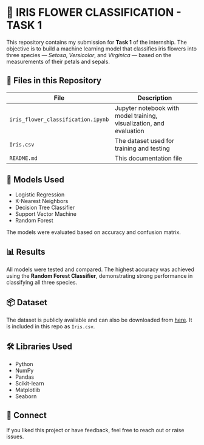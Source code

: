 
# 🌸 IRIS FLOWER CLASSIFICATION - TASK 1

This repository contains my submission for **Task 1** of the internship. The objective is to build a machine learning model that classifies iris flowers into three species — *Setosa*, *Versicolor*, and *Virginica* — based on the measurements of their petals and sepals.

## 📁 Files in this Repository

| File | Description |
|------|-------------|
| `iris_flower_classification.ipynb` | Jupyter notebook with model training, visualization, and evaluation |
| `Iris.csv` | The dataset used for training and testing |
| `README.md` | This documentation file |

## 🧠 Models Used

- Logistic Regression
- K-Nearest Neighbors
- Decision Tree Classifier
- Support Vector Machine
- Random Forest

The models were evaluated based on accuracy and confusion matrix.

## 📊 Results

All models were tested and compared. The highest accuracy was achieved using the **Random Forest Classifier**, demonstrating strong performance in classifying all three species.

## 📦 Dataset

The dataset is publicly available and can also be downloaded from [here](https://archive.ics.uci.edu/ml/datasets/iris). It is included in this repo as `Iris.csv`.


## 🛠 Libraries Used

- Python
- NumPy
- Pandas
- Scikit-learn
- Matplotlib
- Seaborn

## 🔗 Connect

If you liked this project or have feedback, feel free to reach out or raise issues.
